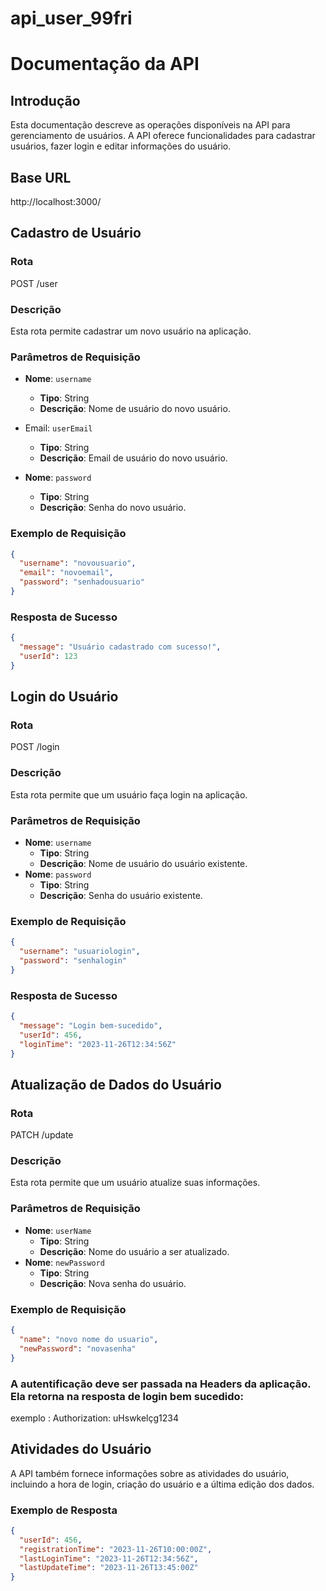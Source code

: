 # api_user_99fri

# Documentação da API

## Introdução

Esta documentação descreve as operações disponíveis na API para gerenciamento de usuários. A API oferece funcionalidades para cadastrar usuários, fazer login e editar informações do usuário.

## Base URL

http://localhost:3000/

## Cadastro de Usuário

### Rota

POST /user

### Descrição

Esta rota permite cadastrar um novo usuário na aplicação.

### Parâmetros de Requisição

- **Nome**: `username`

  - **Tipo**: String
  - **Descrição**: Nome de usuário do novo usuário.

- Email: `userEmail`

  - **Tipo**: String
  - **Descrição**: Email de usuário do novo usuário.

- **Nome**: `password`

  - **Tipo**: String
  - **Descrição**: Senha do novo usuário.

### Exemplo de Requisição

```json
{
  "username": "novousuario",
  "email": "novoemail",
  "password": "senhadousuario"
}
```

### Resposta de Sucesso

```json
{
  "message": "Usuário cadastrado com sucesso!",
  "userId": 123
}
```

## Login do Usuário

### Rota

POST /login

### Descrição

Esta rota permite que um usuário faça login na aplicação.

### Parâmetros de Requisição

- **Nome**: `username`
  - **Tipo**: String
  - **Descrição**: Nome de usuário do usuário existente.
- **Nome**: `password`
  - **Tipo**: String
  - **Descrição**: Senha do usuário existente.

### Exemplo de Requisição

```json
{
  "username": "usuariologin",
  "password": "senhalogin"
}
```

### Resposta de Sucesso

```json
{
  "message": "Login bem-sucedido",
  "userId": 456,
  "loginTime": "2023-11-26T12:34:56Z"
}
```

## Atualização de Dados do Usuário

### Rota

PATCH /update

### Descrição

Esta rota permite que um usuário atualize suas informações.

### Parâmetros de Requisição

- **Nome**: `userName`
  - **Tipo**: String
  - **Descrição**: Nome do usuário a ser atualizado.
- **Nome**: `newPassword`
  - **Tipo**: String
  - **Descrição**: Nova senha do usuário.

### Exemplo de Requisição

```json
{
  "name": "novo nome do usuario",
  "newPassword": "novasenha"
}
```

### A autentificação deve ser passada na Headers da aplicação. Ela retorna na resposta de login bem sucedido:

exemplo : Authorization: uHswkelçg1234

## Atividades do Usuário

A API também fornece informações sobre as atividades do usuário, incluindo a hora de login, criação do usuário e a última edição dos dados.

### Exemplo de Resposta

```json
{
  "userId": 456,
  "registrationTime": "2023-11-26T10:00:00Z",
  "lastLoginTime": "2023-11-26T12:34:56Z",
  "lastUpdateTime": "2023-11-26T13:45:00Z"
}
```
